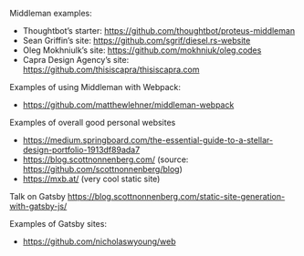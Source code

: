 Middleman examples:
- Thoughtbot’s starter: https://github.com/thoughtbot/proteus-middleman
- Sean Griffin’s site: https://github.com/sgrif/diesel.rs-website
- Oleg Mokhniulk’s site: https://github.com/mokhniuk/oleg.codes
- Capra Design Agency’s site: https://github.com/thisiscapra/thisiscapra.com

Examples of using Middleman with Webpack:
- https://github.com/matthewlehner/middleman-webpack

Examples of overall good personal websites
- https://medium.springboard.com/the-essential-guide-to-a-stellar-design-portfolio-1913df89ada7
- https://blog.scottnonnenberg.com/ (source: https://github.com/scottnonnenberg/blog)
- https://mxb.at/ (very cool static site)

Talk on Gatsby
https://blog.scottnonnenberg.com/static-site-generation-with-gatsby-js/


Examples of Gatsby sites:
- https://github.com/nicholaswyoung/web

